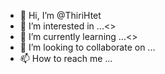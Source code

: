 - 👋 Hi, I’m @ThiriHtet
- 👀 I’m interested in ...<<coding>>
- 🌱 I’m currently learning ...<<Data Science>>
- 💞️ I’m looking to collaborate on ...
- 📫 How to reach me ...

<!---
ThiriHtet/ThiriHtet is a ✨ special ✨ repository because its `README.md` (this file) appears on your GitHub profile.
You can click the Preview link to take a look at your changes.
--->

